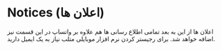 # Notices (اعلان ها)
اعلان ها
از این به بعد تمامی اطلاع رسانی ها هم علاوه بر واتساپ در این قسمت نیز اضافه خواهد شد. 
برای رجیستر کردن نرم افزار موبایلی متلب نیاز به یک ایمیل دارید.
